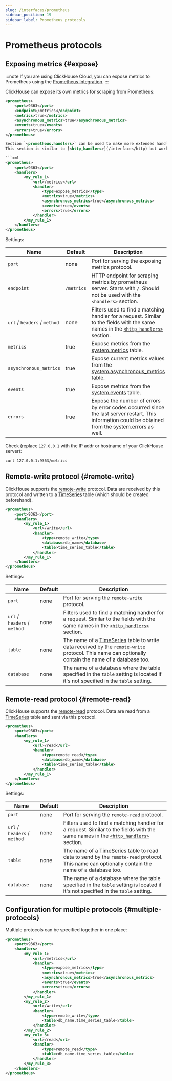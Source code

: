 ```yaml
---
slug: /interfaces/prometheus
sidebar_position: 19
sidebar_label: Prometheus protocols
---
```


# Prometheus protocols

## Exposing metrics {#expose}

:::note
If you are using ClickHouse Cloud, you can expose metrics to Prometheus using the [Prometheus Integration](/integrations/prometheus).
:::

ClickHouse can expose its own metrics for scraping from Prometheus:

```xml
<prometheus>
    <port>9363</port>
    <endpoint>/metrics</endpoint>
    <metrics>true</metrics>
    <asynchronous_metrics>true</asynchronous_metrics>
    <events>true</events>
    <errors>true</errors>
</prometheus>

Section `<prometheus.handlers>` can be used to make more extended handlers.
This section is similar to [<http_handlers>](/interfaces/http) but works for prometheus protocols:

```xml
<prometheus>
    <port>9363</port>
    <handlers>
        <my_rule_1>
            <url>/metrics</url>
            <handler>
                <type>expose_metrics</type>
                <metrics>true</metrics>
                <asynchronous_metrics>true</asynchronous_metrics>
                <events>true</events>
                <errors>true</errors>
            </handler>
        </my_rule_1>
    </handlers>
</prometheus>
```

Settings:

| Name                         | Default    | Description                                                                                                                                                                                  |
|------------------------------|------------|----------------------------------------------------------------------------------------------------------------------------------------------------------------------------------------------|
| `port`                       | none       | Port for serving the exposing metrics protocol.                                                                                                                                              |
| `endpoint`                   | `/metrics` | HTTP endpoint for scraping metrics by prometheus server. Starts with `/`. Should not be used with the `<handlers>` section.                                                                  |
| `url` / `headers` / `method` | none       | Filters used to find a matching handler for a request. Similar to the fields with the same names in the [`<http_handlers>`](/interfaces/http) section.                                    |
| `metrics`                    | true       | Expose metrics from the [system.metrics](/operations/system-tables/metrics) table.                                                                                                        |
| `asynchronous_metrics`       | true       | Expose current metrics values from the [system.asynchronous_metrics](/operations/system-tables/asynchronous_metrics) table.                                                               |
| `events`                     | true       | Expose metrics from the [system.events](/operations/system-tables/events) table.                                                                                                          |
| `errors`                     | true       | Expose the number of errors by error codes occurred since the last server restart. This information could be obtained from the [system.errors](/operations/system-tables/errors) as well. |

Check (replace `127.0.0.1` with the IP addr or hostname of your ClickHouse server):
```bash
curl 127.0.0.1:9363/metrics
```

## Remote-write protocol {#remote-write}

ClickHouse supports the [remote-write](https://prometheus.io/docs/specs/remote_write_spec/) protocol.
Data are received by this protocol and written to a [TimeSeries](/engines/table-engines/special/time_series) table
(which should be created beforehand).

```xml
<prometheus>
    <port>9363</port>
    <handlers>
        <my_rule_1>
            <url>/write</url>
            <handler>
                <type>remote_write</type>
                <database>db_name</database>
                <table>time_series_table</table>
            </handler>
        </my_rule_1>
    </handlers>
</prometheus>
```

Settings:

| Name                         | Default | Description                                                                                                                                                                                         |
|------------------------------|---------|-----------------------------------------------------------------------------------------------------------------------------------------------------------------------------------------------------|
| `port`                       | none    | Port for serving the `remote-write` protocol.                                                                                                                                                       |
| `url` / `headers` / `method` | none    | Filters used to find a matching handler for a request. Similar to the fields with the same names in the [`<http_handlers>`](/interfaces/http) section.                                           |
| `table`                      | none    | The name of a [TimeSeries](/engines/table-engines/special/time_series) table to write data received by the `remote-write` protocol. This name can optionally contain the name of a database too. |
| `database`                   | none    | The name of a database where the table specified in the `table` setting is located if it's not specified in the `table` setting.                                                                    |

## Remote-read protocol {#remote-read}

ClickHouse supports the [remote-read](https://prometheus.io/docs/prometheus/latest/querying/remote_read_api/) protocol.
Data are read from a [TimeSeries](/engines/table-engines/special/time_series) table and sent via this protocol.

```xml
<prometheus>
    <port>9363</port>
    <handlers>
        <my_rule_1>
            <url>/read</url>
            <handler>
                <type>remote_read</type>
                <database>db_name</database>
                <table>time_series_table</table>
            </handler>
        </my_rule_1>
    </handlers>
</prometheus>
```

Settings:

| Name                         | Default | Description                                                                                                                                                                                      |
|------------------------------|---------|--------------------------------------------------------------------------------------------------------------------------------------------------------------------------------------------------|
| `port`                       | none    | Port for serving the `remote-read` protocol.                                                                                                                                                     |
| `url` / `headers` / `method` | none    | Filters used to find a matching handler for a request. Similar to the fields with the same names in the [`<http_handlers>`](/interfaces/http) section.                                        |
| `table`                      | none    | The name of a [TimeSeries](/engines/table-engines/special/time_series) table to read data to send by the `remote-read` protocol. This name can optionally contain the name of a database too. |
| `database`                   | none    | The name of a database where the table specified in the `table` setting is located if it's not specified in the `table` setting.                                                                 |

## Configuration for multiple protocols {#multiple-protocols}

Multiple protocols can be specified together in one place:

```xml
<prometheus>
    <port>9363</port>
    <handlers>
        <my_rule_1>
            <url>/metrics</url>
            <handler>
                <type>expose_metrics</type>
                <metrics>true</metrics>
                <asynchronous_metrics>true</asynchronous_metrics>
                <events>true</events>
                <errors>true</errors>
            </handler>
        </my_rule_1>
        <my_rule_2>
            <url>/write</url>
            <handler>
                <type>remote_write</type>
                <table>db_name.time_series_table</table>
            </handler>
        </my_rule_2>
        <my_rule_3>
            <url>/read</url>
            <handler>
                <type>remote_read</type>
                <table>db_name.time_series_table</table>
            </handler>
        </my_rule_3>
    </handlers>
</prometheus>
```

